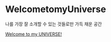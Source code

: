 # WelcometomyUniverse
나를 가장 잘 소개할 수 있는 것들로만 가득 채운 공간

[Welcome to my UNIVERSE!](https://reinexxism.github.io/WelcometomyUniverse/)
